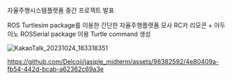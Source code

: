 자율주행시스템플랫폼 중간 프로젝트 발표

ROS Turtlesim package를 이용한 간단한 자율주행플랫폼 모사
RC카 리모콘 + 아두이노 ROSSerial package 이용 Turtle command 생성

![KakaoTalk_20231024_183318351](https://github.com/Delcoii/jasiple_midterm/assets/98382592/400111d5-de9b-4701-bbf6-a08c4997735f)




https://github.com/Delcoii/jasiple_midterm/assets/98382592/4e80409a-fb54-442d-bcab-a62362c69a3e


